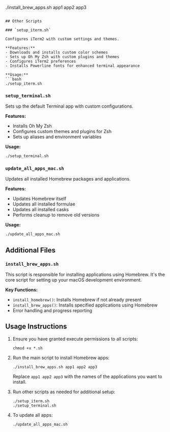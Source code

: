 ./install_brew_apps.sh app1 app2 app3
```

## Other Scripts

### `setup_iterm.sh`

Configures iTerm2 with custom settings and themes.

**Features:**
- Downloads and installs custom color schemes
- Sets up Oh My Zsh with custom plugins and themes
- Configures iTerm2 preferences
- Installs Powerline fonts for enhanced terminal appearance

**Usage:**
```bash
./setup_iterm.sh
```

### `setup_terminal.sh`

Sets up the default Terminal app with custom configurations.

**Features:**
- Installs Oh My Zsh
- Configures custom themes and plugins for Zsh
- Sets up aliases and environment variables

**Usage:**
```bash
./setup_terminal.sh
```

### `update_all_apps_mac.sh`

Updates all installed Homebrew packages and applications.

**Features:**
- Updates Homebrew itself
- Updates all installed formulae
- Updates all installed casks
- Performs cleanup to remove old versions

**Usage:**
```bash
./update_all_apps_mac.sh
```

## Additional Files

### `install_brew_apps.sh`

This script is responsible for installing applications using Homebrew. It's the core script for setting up your macOS development environment.

**Key Functions:**
- `install_homebrew()`: Installs Homebrew if not already present
- `install_brew_apps()`: Installs specified applications using Homebrew
- Error handling and progress reporting

## Usage Instructions

1. Ensure you have granted execute permissions to all scripts:
   ```
   chmod +x *.sh
   ```

2. Run the main script to install Homebrew apps:
   ```
   ./install_brew_apps.sh app1 app2 app3
   ```
   Replace `app1 app2 app3` with the names of the applications you want to install.

3. Run other scripts as needed for additional setup:
   ```
   ./setup_iterm.sh
   ./setup_terminal.sh
   ```

4. To update all apps:
   ```
   ./update_all_apps_mac.sh